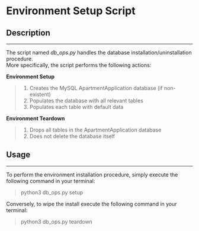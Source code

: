 # Environment Setup Script

## Description

---

The script named *db_ops.py* handles the database installation/uninstallation procedure. 
<br>More specifically, the script performs the following actions:</br>

**Environment Setup**
>1.  Creates the MySQL ApartmentApplication database (if non-existent)
>2.  Populates the database with all relevant tables
>3.  Populates each table with default data

**Environment Teardown**
>1. Drops all tables in the ApartmentApplication database
>2. Does not delete the database itself


## Usage

---

To perform the environment installation procedure, simply execute the following command in your terminal:

> python3 db_ops.py setup

Conversely, to wipe the install execute the following command in your terminal:

> python3 db_ops.py teardown